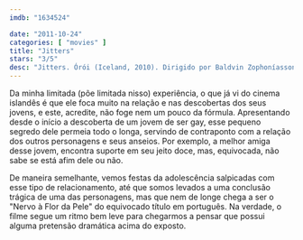 ```yaml
---
imdb: "1634524"

date: "2011-10-24"
categories: [ "movies" ]
title: "Jitters"
stars: "3/5"
desc: "Jitters. Órói (Iceland, 2010). Dirigido por Baldvin Zophoníasson. Escrito por Ingibjörg Reynisdóttir, Baldvin Zophoníasson. Com Atli Oskar Fjalarsson, Ilva Holmes, Gísli Örn Garðarsson, Birna Rún Eiríksdóttir, Lilja Guðrún Þorvaldsdóttir, Elías Helgi Kofoed-Hansen, Haraldur Ari Stefánsson, María Birta, Ingibjörg Reynisdóttir."
---
```

Da minha limitada (põe limitada nisso) experiência, o que já vi do cinema islandês é que ele foca muito na relação e nas descobertas dos seus jovens, e este, acredite, não foge nem um pouco da fórmula. Apresentando desde o início a descoberta de um jovem de ser gay, esse pequeno segredo dele permeia todo o longa, servindo de contraponto com a relação dos outros personagens e seus anseios. Por exemplo, a melhor amiga desse jovem, encontra suporte em seu jeito doce, mas, equivocada, não sabe se está afim dele ou não.

De maneira semelhante, vemos festas da adolescência salpicadas com esse tipo de relacionamento, até que somos levados a uma conclusão trágica de uma das personagens, mas que nem de longe chega a ser o "Nervo à Flor da Pele" do equivocado título em português. Na verdade, o filme segue um ritmo bem leve para chegarmos a pensar que possui alguma pretensão dramática acima do exposto.

